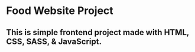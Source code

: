 
# Food Website Project

## This is simple frontend project made with HTML, CSS, SASS, & JavaScript.
